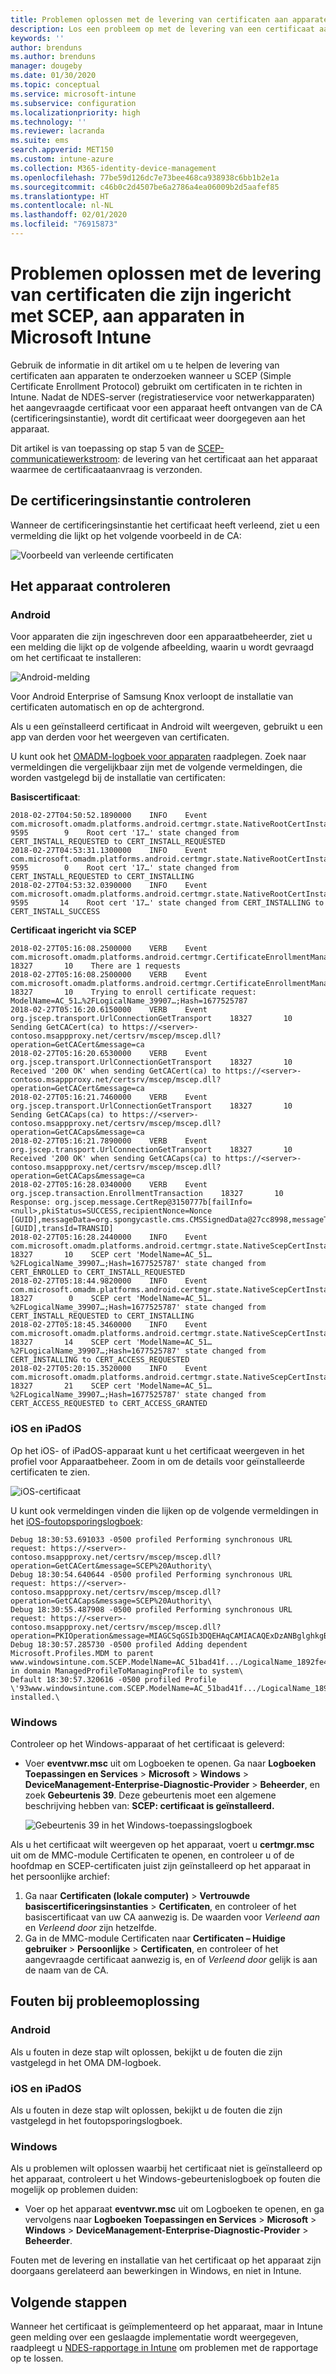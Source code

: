 ```yaml
---
title: Problemen oplossen met de levering van certificaten aan apparaten wanneer u SCEP gebruikt met Microsoft Intune | Microsoft Docs
description: Los een probleem op met de levering van een certificaat aan een apparaat vanuit de CA, wanneer u SCEP-certificaatprofielen met Intune gebruikt om certificaten te implementeren.
keywords: ''
author: brenduns
ms.author: brenduns
manager: dougeby
ms.date: 01/30/2020
ms.topic: conceptual
ms.service: microsoft-intune
ms.subservice: configuration
ms.localizationpriority: high
ms.technology: ''
ms.reviewer: lacranda
ms.suite: ems
search.appverid: MET150
ms.custom: intune-azure
ms.collection: M365-identity-device-management
ms.openlocfilehash: 77be59d126dc7e73bee468ca938938c6bb1b2e1a
ms.sourcegitcommit: c46b0c2d4507be6a2786a4ea06009b2d5aafef85
ms.translationtype: HT
ms.contentlocale: nl-NL
ms.lasthandoff: 02/01/2020
ms.locfileid: "76915873"
---
```

# <a name="troubleshoot-the-delivery-of-certificates-provisioned-by-scep-to-devices-in-microsoft-intune"></a>Problemen oplossen met de levering van certificaten die zijn ingericht met SCEP, aan apparaten in Microsoft Intune

Gebruik de informatie in dit artikel om u te helpen de levering van certificaten aan apparaten te onderzoeken wanneer u SCEP (Simple Certificate Enrollment Protocol) gebruikt om certificaten in te richten in Intune. Nadat de NDES-server (registratieservice voor netwerkapparaten) het aangevraagde certificaat voor een apparaat heeft ontvangen van de CA (certificeringsinstantie), wordt dit certificaat weer doorgegeven aan het apparaat.

Dit artikel is van toepassing op stap 5 van de [SCEP-communicatiewerkstroom](troubleshoot-scep-certificate-profiles.md): de levering van het certificaat aan het apparaat waarmee de certificaataanvraag is verzonden.

## <a name="review-the-certification-authority"></a>De certificeringsinstantie controleren

Wanneer de certificeringsinstantie het certificaat heeft verleend, ziet u een vermelding die lijkt op het volgende voorbeeld in de CA:

![Voorbeeld van verleende certificaten](../protect/media/troubleshoot-scep-certificate-delivery/certificate-authority.png)

## <a name="review-the-device"></a>Het apparaat controleren

### <a name="android"></a>Android

Voor apparaten die zijn ingeschreven door een apparaatbeheerder, ziet u een melding die lijkt op de volgende afbeelding, waarin u wordt gevraagd om het certificaat te installeren:

![Android-melding](../protect/media/troubleshoot-scep-certificate-delivery/android-notification.png)

Voor Android Enterprise of Samsung Knox verloopt de installatie van certificaten automatisch en op de achtergrond.

Als u een geïnstalleerd certificaat in Android wilt weergeven, gebruikt u een app van derden voor het weergeven van certificaten.

U kunt ook het [OMADM-logboek voor apparaten](troubleshoot-scep-certificate-profiles.md#logs-for-android-devices) raadplegen. Zoek naar vermeldingen die vergelijkbaar zijn met de volgende vermeldingen, die worden vastgelegd bij de installatie van certificaten:

**Basiscertificaat**:

```
2018-02-27T04:50:52.1890000    INFO    Event     com.microsoft.omadm.platforms.android.certmgr.state.NativeRootCertInstallStateMachine     9595        9    Root cert '17…' state changed from CERT_INSTALL_REQUESTED to CERT_INSTALL_REQUESTED
2018-02-27T04:53:31.1300000    INFO    Event     com.microsoft.omadm.platforms.android.certmgr.state.NativeRootCertInstallStateMachine     9595        0    Root cert '17…' state changed from CERT_INSTALL_REQUESTED to CERT_INSTALLING
2018-02-27T04:53:32.0390000    INFO    Event     com.microsoft.omadm.platforms.android.certmgr.state.NativeRootCertInstallStateMachine     9595       14    Root cert '17…' state changed from CERT_INSTALLING to CERT_INSTALL_SUCCESS
```

**Certificaat ingericht via SCEP**

```
2018-02-27T05:16:08.2500000    VERB    Event     com.microsoft.omadm.platforms.android.certmgr.CertificateEnrollmentManager    18327       10    There are 1 requests
2018-02-27T05:16:08.2500000    VERB    Event     com.microsoft.omadm.platforms.android.certmgr.CertificateEnrollmentManager    18327       10    Trying to enroll certificate request: ModelName=AC_51…%2FLogicalName_39907…;Hash=1677525787
2018-02-27T05:16:20.6150000    VERB    Event     org.jscep.transport.UrlConnectionGetTransport    18327       10    Sending GetCACert(ca) to https://<server>-contoso.msappproxy.net/certsrv/mscep/mscep.dll?operation=GetCACert&message=ca
2018-02-27T05:16:20.6530000    VERB    Event     org.jscep.transport.UrlConnectionGetTransport    18327       10    Received '200 OK' when sending GetCACert(ca) to https://<server>-contoso.msappproxy.net/certsrv/mscep/mscep.dll?operation=GetCACert&message=ca
2018-02-27T05:16:21.7460000    VERB    Event     org.jscep.transport.UrlConnectionGetTransport    18327       10    Sending GetCACaps(ca) to https://<server>-contoso.msappproxy.net/certsrv/mscep/mscep.dll?operation=GetCACaps&message=ca
2018-02-27T05:16:21.7890000    VERB    Event     org.jscep.transport.UrlConnectionGetTransport    18327       10    Received '200 OK' when sending GetCACaps(ca) to https://<server>-contoso.msappproxy.net/certsrv/mscep/mscep.dll?operation=GetCACaps&message=ca
2018-02-27T05:16:28.0340000    VERB    Event     org.jscep.transaction.EnrollmentTransaction    18327       10    Response: org.jscep.message.CertRep@3150777b[failInfo=<null>,pkiStatus=SUCCESS,recipientNonce=Nonce [GUID],messageData=org.spongycastle.cms.CMSSignedData@27cc8998,messageType=CERT_REP,senderNonce=Nonce [GUID],transId=TRANSID]
2018-02-27T05:16:28.2440000    INFO    Event     com.microsoft.omadm.platforms.android.certmgr.state.NativeScepCertInstallStateMachine    18327       10    SCEP cert 'ModelName=AC_51…%2FLogicalName_39907…;Hash=1677525787' state changed from CERT_ENROLLED to CERT_INSTALL_REQUESTED
2018-02-27T05:18:44.9820000    INFO    Event     com.microsoft.omadm.platforms.android.certmgr.state.NativeScepCertInstallStateMachine    18327        0    SCEP cert 'ModelName=AC_51…%2FLogicalName_39907…;Hash=1677525787' state changed from CERT_INSTALL_REQUESTED to CERT_INSTALLING
2018-02-27T05:18:45.3460000    INFO    Event     com.microsoft.omadm.platforms.android.certmgr.state.NativeScepCertInstallStateMachine    18327       14    SCEP cert 'ModelName=AC_51…%2FLogicalName_39907…;Hash=1677525787' state changed from CERT_INSTALLING to CERT_ACCESS_REQUESTED
2018-02-27T05:20:15.3520000    INFO    Event     com.microsoft.omadm.platforms.android.certmgr.state.NativeScepCertInstallStateMachine    18327       21    SCEP cert 'ModelName=AC_51…%2FLogicalName_39907…;Hash=1677525787' state changed from CERT_ACCESS_REQUESTED to CERT_ACCESS_GRANTED
```

### <a name="ios-and-ipados"></a>iOS en iPadOS

Op het iOS- of iPadOS-apparaat kunt u het certificaat weergeven in het profiel voor Apparaatbeheer. Zoom in om de details voor geïnstalleerde certificaten te zien.

![iOS-certificaat](../protect/media/troubleshoot-scep-certificate-delivery/ios-certificate.png)

U kunt ook vermeldingen vinden die lijken op de volgende vermeldingen in het [iOS-foutopsporingslogboek](troubleshoot-scep-certificate-profiles.md#logs-for-ios-and-ipados-devices):

```
Debug 18:30:53.691033 -0500 profiled Performing synchronous URL request: https://<server>-contoso.msappproxy.net/certsrv/mscep/mscep.dll?operation=GetCACert&message=SCEP%20Authority\  
Debug 18:30:54.640644 -0500 profiled Performing synchronous URL request: https://<server>-contoso.msappproxy.net/certsrv/mscep/mscep.dll?operation=GetCACaps&message=SCEP%20Authority\ 
Debug 18:30:55.487908 -0500 profiled Performing synchronous URL request: https://<server>-contoso.msappproxy.net/certsrv/mscep/mscep.dll?operation=PKIOperation&message=MIAGCSqGSIb3DQEHAqCAMIACAQExDzANBglghkgBZQMEAgMFADCABgkqhkiG9w0BBwGggCSABIIZfzCABgkqhkiG9w0BBwOggDCAAgEAMYIBgjCCAX4CAQAwZjBPMRUwEwYKCZImiZPyLGQBGRYFbG9jYWwxHDAaBgoJkiaJk/IsZAEZFgxmb3VydGhjb2ZmZWUxGDAWBgNVBAMTD0ZvdXJ0aENvZmZlZSBDQQITaAAAAAmaneVjEPlcTwAAAAAACTANBgkqhkiG9w0BAQEFAASCAQCqfsOYpuBToerQLkw/tl4tH9E+97TBTjGQN9NCjSgb78fF6edY0pNDU+PH4RB356wv3rfZi5IiNrVu5Od4k6uK4w0582ZM2n8NJFRY7KWSNHsmTIWlo/Vcr4laAtq5rw+CygaYcefptcaamkjdLj07e/Uk4KsetGo7ztPVjSEFwfRIfKv474dLDmPqp0ZwEWRQG 
Debug 18:30:57.285730 -0500 profiled Adding dependent Microsoft.Profiles.MDM to parent www.windowsintune.com.SCEP.ModelName=AC_51bad41f.../LogicalName_1892fe4c...;Hash=-912418295 in domain ManagedProfileToManagingProfile to system\ 
Default 18:30:57.320616 -0500 profiled Profile \'93www.windowsintune.com.SCEP.ModelName=AC_51bad41f.../LogicalName_1892fe4c...;Hash=-912418295\'94 installed.\ 
```

### <a name="windows"></a>Windows

Controleer op het Windows-apparaat of het certificaat is geleverd:

- Voer **eventvwr.msc** uit om Logboeken te openen. Ga naar **Logboeken Toepassingen en Services** > **Microsoft** > **Windows** > **DeviceManagement-Enterprise-Diagnostic-Provider** > **Beheerder**, en zoek **Gebeurtenis 39**. Deze gebeurtenis moet een algemene beschrijving hebben van: **SCEP: certificaat is geïnstalleerd.**

   ![Gebeurtenis 39 in het Windows-toepassingslogboek](../protect/media/troubleshoot-scep-certificate-delivery/device-app-log.png)

Als u het certificaat wilt weergeven op het apparaat, voert u **certmgr.msc** uit om de MMC-module Certificaten te openen, en controleer u of de hoofdmap en SCEP-certificaten juist zijn geïnstalleerd op het apparaat in het persoonlijke archief:

   1. Ga naar **Certificaten (lokale computer)**  > **Vertrouwde basiscertificeringsinstanties** > **Certificaten**, en controleer of het basiscertificaat van uw CA aanwezig is. De waarden voor *Verleend aan* en *Verleend door* zijn hetzelfde.
   2. Ga in de MMC-module Certificaten naar **Certificaten – Huidige gebruiker** > **Persoonlijke** > **Certificaten**, en controleer of het aangevraagde certificaat aanwezig is, en of *Verleend door* gelijk is aan de naam van de CA.

## <a name="troubleshoot-failures"></a>Fouten bij probleemoplossing

### <a name="android"></a>Android

Als u fouten in deze stap wilt oplossen, bekijkt u de fouten die zijn vastgelegd in het OMA DM-logboek.

### <a name="ios-and-ipados"></a>iOS en iPadOS

Als u fouten in deze stap wilt oplossen, bekijkt u de fouten die zijn vastgelegd in het foutopsporingslogboek.

### <a name="windows"></a>Windows

Als u problemen wilt oplossen waarbij het certificaat niet is geïnstalleerd op het apparaat, controleert u het Windows-gebeurtenislogboek op fouten die mogelijk op problemen duiden:

- Voer op het apparaat **eventvwr.msc** uit om Logboeken te openen, en ga vervolgens naar **Logboeken Toepassingen en Services** > **Microsoft** > **Windows** > **DeviceManagement-Enterprise-Diagnostic-Provider** > **Beheerder**.

Fouten met de levering en installatie van het certificaat op het apparaat zijn doorgaans gerelateerd aan bewerkingen in Windows, en niet in Intune.

## <a name="next-steps"></a>Volgende stappen

Wanneer het certificaat is geïmplementeerd op het apparaat, maar in Intune geen melding over een geslaagde implementatie wordt weergegeven, raadpleegt u [NDES-rapportage in Intune](troubleshoot-scep-certificate-reporting.md) om problemen met de rapportage op te lossen.
